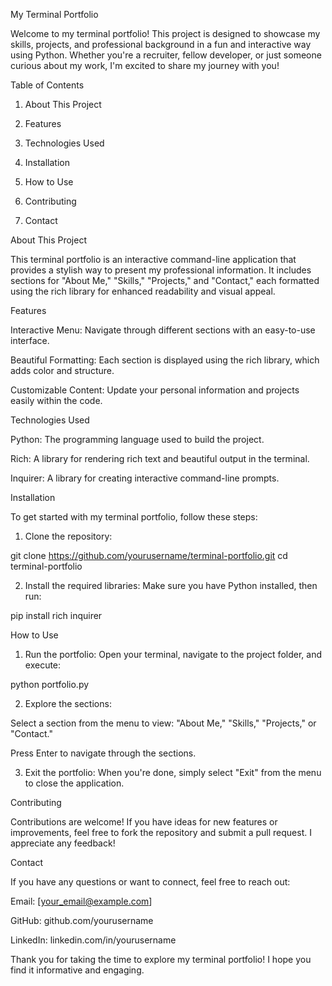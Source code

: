 My Terminal Portfolio

Welcome to my terminal portfolio! This project is designed to showcase my skills, projects, and professional background in a fun and interactive way using Python. Whether you're a recruiter, fellow developer, or just someone curious about my work, I'm excited to share my journey with you!

Table of Contents

1. About This Project


2. Features


3. Technologies Used


4. Installation


5. How to Use


6. Contributing


7. Contact



About This Project

This terminal portfolio is an interactive command-line application that provides a stylish way to present my professional information. It includes sections for "About Me," "Skills," "Projects," and "Contact," each formatted using the rich library for enhanced readability and visual appeal.

Features

Interactive Menu: Navigate through different sections with an easy-to-use interface.

Beautiful Formatting: Each section is displayed using the rich library, which adds color and structure.

Customizable Content: Update your personal information and projects easily within the code.


Technologies Used

Python: The programming language used to build the project.

Rich: A library for rendering rich text and beautiful output in the terminal.

Inquirer: A library for creating interactive command-line prompts.


Installation

To get started with my terminal portfolio, follow these steps:

1. Clone the repository:

git clone https://github.com/yourusername/terminal-portfolio.git
cd terminal-portfolio


2. Install the required libraries: Make sure you have Python installed, then run:

pip install rich inquirer



How to Use

1. Run the portfolio: Open your terminal, navigate to the project folder, and execute:

python portfolio.py


2. Explore the sections:

Select a section from the menu to view: "About Me," "Skills," "Projects," or "Contact."

Press Enter to navigate through the sections.



3. Exit the portfolio: When you're done, simply select "Exit" from the menu to close the application.



Contributing

Contributions are welcome! If you have ideas for new features or improvements, feel free to fork the repository and submit a pull request. I appreciate any feedback!

Contact

If you have any questions or want to connect, feel free to reach out:

Email: [your_email@example.com]

GitHub: github.com/yourusername

LinkedIn: linkedin.com/in/yourusername


Thank you for taking the time to explore my terminal portfolio! I hope you find it informative and engaging.
